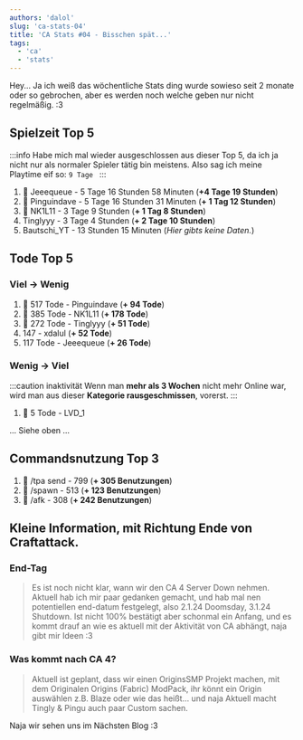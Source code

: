 ```yaml
---
authors: 'dalol'
slug: 'ca-stats-04'
title: 'CA Stats #04 - Bisschen spät...'
tags:
  - 'ca'
  - 'stats'
---
```


Hey... Ja ich weiß das wöchentliche Stats ding wurde sowieso seit 2 monate oder so gebrochen, aber es werden noch welche geben nur nicht regelmäßig. :3


## Spielzeit Top 5

:::info
Habe mich mal wieder ausgeschlossen aus dieser Top 5, da ich ja nicht nur als normaler Spieler tätig bin meistens. Also sag ich meine Playtime eif so: `9 Tage `
:::

1. 🥇 Jeeequeue - 5 Tage 16 Stunden 58 Minuten (**+4 Tage 19 Stunden**)
2. 🥈 Pinguindave - 5 Tage 16 Stunden 31 Minuten (**+ 1 Tag 12 Stunden**)
3. 🥉 NK1L11 - 3 Tage 9 Stunden (**+ 1 Tag 8 Stunden**)
4. Tinglyyy - 3 Tage 4 Stunden (**+ 2 Tage 10 Stunden**)
5. Bautschi_YT - 13 Stunden 15 Minuten (*Hier gibts keine Daten.*)


## Tode Top 5


### Viel → Wenig


1. 🥇 517 Tode - Pinguindave (**+ 94 Tode**)
2. 🥈 385 Tode - NK1L11 (**+ 178 Tode**)
3. 🥉 272 Tode - Tinglyyy (**+ 51 Tode**)
4. 147 - xdalul (**+ 52 Tode**)
5. 117 Tode - Jeeequeue (**+ 26 Tode**)


### Wenig → Viel

:::caution inaktivität
Wenn man **mehr als 3 Wochen** nicht mehr Online war, wird man aus dieser **Kategorie rausgeschmissen**, vorerst.
:::

1. 🥇 5 Tode - LVD_1

... Siehe oben ...


## Commandsnutzung Top 3


1. 🥇 /tpa send - 799 (**+ 305 Benutzungen**)
2. 🥈 /spawn - 513 (**+ 123 Benutzungen**)
3. 🥉 /afk - 308 (**+ 242 Benutzungen**)



## Kleine Information, mit Richtung Ende von Craftattack.


### End-Tag

> Es ist noch nicht klar, wann wir den CA 4 Server Down nehmen. Aktuell hab ich mir paar gedanken gemacht, und hab mal nen potentiellen end-datum festgelegt, also 2.1.24 Doomsday, 3.1.24 Shutdown. Ist nicht 100% bestätigt aber schonmal ein Anfang, und es kommt drauf an wie es aktuell mit der Aktivität von CA abhängt, naja gibt mir Ideen :3


### Was kommt nach CA 4?

> Aktuell ist geplant, dass wir einen OriginsSMP Projekt machen, mit dem Originalen Origins (Fabric) ModPack, ihr könnt ein Origin auswählen z.B. Blaze oder wie das heißt... und naja Aktuell macht Tingly & Pingu auch paar Custom sachen.


Naja wir sehen uns im Nächsten Blog :3